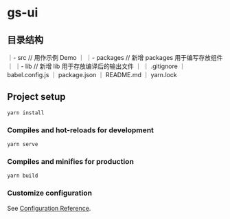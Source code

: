 # gs-ui

## 目录结构

｜- src         // 用作示例 Demo
｜
｜- packages    // 新增 packages 用于编写存放组件
｜
｜- lib         // 新增 lib 用于存放编译后的输出文件
｜
｜  .gitignore
｜  babel.config.js
｜  package.json
｜  README.md
｜  yarn.lock 


## Project setup
```
yarn install
```

### Compiles and hot-reloads for development
```
yarn serve
```

### Compiles and minifies for production
```
yarn build
```

### Customize configuration
See [Configuration Reference](https://cli.vuejs.org/config/).
